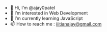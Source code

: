 - 👋 Hi, I’m @ajay0patel
- 👀 I’m interested in Web Development 
- 🌱 I’m currently learning JavaScript 
- 📫 How to reach me : iiitianajay@gmail.com 

<!---
ajay0patel/ajay0patel is a ✨ special ✨ repository because its `README.md` (this file) appears on your GitHub profile.
You can click the Preview link to take a look at your changes.
--->
